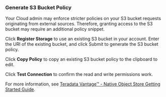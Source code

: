 ### Generate S3 Bucket Policy

Your Cloud admin may enforce stricter policies on your S3 bucket requests originating from external sources. Therefore, granting access to the S3 bucket may require an additional policy snippet.

Click **Register Storage** to use an existing S3 bucket in your account.  Enter the URI of the existing bucket, and click Submit to generate the S3 bucket policy.

Click **Copy Policy** to copy an existing S3 bucket policy to the clipboard to edit.

Click **Test Connection** to confirm the read and write permissions work.

For more information, see 
[Teradata Vantage™ - Native Object Store Getting Started Guide](https://docs.teradata.com/access/sources/dita/map?dita:mapPath=jjn1567647976698.ditamap).
